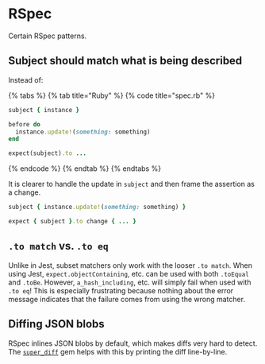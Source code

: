 # RSpec

Certain RSpec patterns.

## Subject should match what is being described

Instead of:

{% tabs %}
{% tab title="Ruby" %}
{% code title="spec.rb" %}
```ruby
subject { instance }

before do
  instance.update!(something: something)
end

expect(subject).to ...
```
{% endcode %}
{% endtab %}
{% endtabs %}

It is clearer to handle the update in `subject` and then frame the assertion as a change.

```ruby
subject { instance.update!(something: something) }

expect { subject }.to change { ... }
```

## `.to match` vs. `.to eq`

Unlike in Jest, subset matchers only work with the looser `.to match`. When using Jest, `expect.objectContaining`, etc. can be used with both `.toEqual` and `.toBe`. However, `a_hash_including`, etc. will simply fail when used with `.to eq`! This is especially frustrating because nothing about the error message indicates that the failure comes from using the wrong matcher.

## Diffing JSON blobs

RSpec inlines JSON blobs by default, which makes diffs very hard to detect. The [`super_diff`](https://github.com/mcmire/super_diff) gem helps with this by printing the diff line-by-line.

